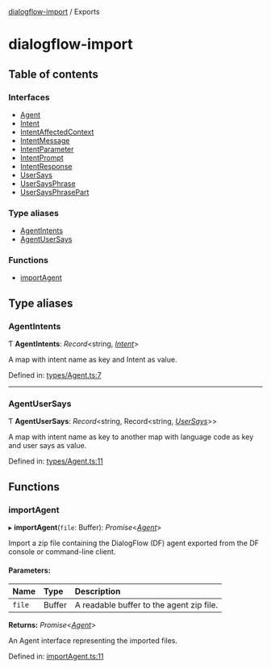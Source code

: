 [dialogflow-import](README.md) / Exports

# dialogflow-import

## Table of contents

### Interfaces

- [Agent](interfaces/agent.md)
- [Intent](interfaces/intent.md)
- [IntentAffectedContext](interfaces/intentaffectedcontext.md)
- [IntentMessage](interfaces/intentmessage.md)
- [IntentParameter](interfaces/intentparameter.md)
- [IntentPrompt](interfaces/intentprompt.md)
- [IntentResponse](interfaces/intentresponse.md)
- [UserSays](interfaces/usersays.md)
- [UserSaysPhrase](interfaces/usersaysphrase.md)
- [UserSaysPhrasePart](interfaces/usersaysphrasepart.md)

### Type aliases

- [AgentIntents](modules.md#agentintents)
- [AgentUserSays](modules.md#agentusersays)

### Functions

- [importAgent](modules.md#importagent)

## Type aliases

### AgentIntents

Ƭ **AgentIntents**: *Record*<string, [*Intent*](interfaces/intent.md)\>

A map with intent name as key and Intent as value.

Defined in: [types/Agent.ts:7](https://github.com/edupsousa/dialogflow-import/blob/a6244af/src/types/Agent.ts#L7)

___

### AgentUserSays

Ƭ **AgentUserSays**: *Record*<string, Record<string, [*UserSays*](interfaces/usersays.md)\>\>

A map with intent name as key to another map with language code as key and user says as value.

Defined in: [types/Agent.ts:11](https://github.com/edupsousa/dialogflow-import/blob/a6244af/src/types/Agent.ts#L11)

## Functions

### importAgent

▸ **importAgent**(`file`: Buffer): *Promise*<[*Agent*](interfaces/agent.md)\>

Import a zip file containing the DialogFlow (DF) agent exported from the DF console or command-line client.

#### Parameters:

Name | Type | Description |
:------ | :------ | :------ |
`file` | Buffer | A readable buffer to the agent zip file.   |

**Returns:** *Promise*<[*Agent*](interfaces/agent.md)\>

An Agent interface representing the imported files.

Defined in: [importAgent.ts:11](https://github.com/edupsousa/dialogflow-import/blob/a6244af/src/importAgent.ts#L11)
